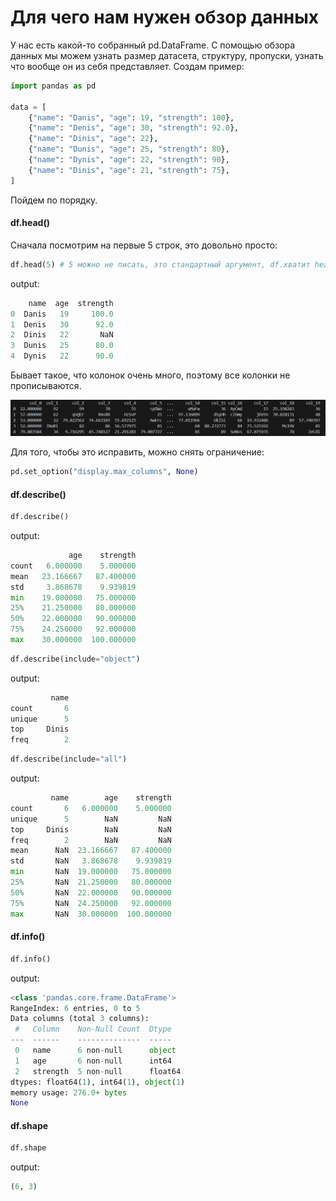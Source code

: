 # Для чего нам нужен обзор данных

У нас есть какой-то собранный pd.DataFrame. С помощью обзора данных мы можем узнать размер датасета, структуру, пропуски, узнать что вообще он из себя представляет. Создам пример:

``` python
import pandas as pd

data = [
    {"name": "Danis", "age": 19, "strength": 100},
    {"name": "Denis", "age": 30, "strength": 92.0},
    {"name": "Dinis", "age": 22},
    {"name": "Dunis", "age": 25, "strength": 80},
    {"name": "Dynis", "age": 22, "strength": 90},
    {"name": "Dinis", "age": 21, "strength": 75},
]
```

Пойдем по порядку.

#### df.head()

Сначала посмотрим на первые 5 строк, это довольно просто:

``` python
df.head(5) # 5 можно не писать, это стандартный аргумент, df.хватит head()
```
output:
``` python
    name  age  strength
0  Danis   19     100.0
1  Denis   30      92.0
2  Dinis   22       NaN
3  Dunis   25      80.0
4  Dynis   22      90.0
```

Бывает такое, что колонок очень много, поэтому все колонки не прописываются.

![Много колонок](https://raw.githubusercontent.com/DanisSharafiev/MLCourse/refs/heads/main/Images/1.png)

Для того, чтобы это исправить, можно снять ограничение:

``` python
pd.set_option("display.max_columns", None)
```

#### df.describe()

``` python
df.describe()
```
output:
``` python
             age    strength
count   6.000000    5.000000
mean   23.166667   87.400000
std     3.868678    9.939819
min    19.000000   75.000000
25%    21.250000   80.000000
50%    22.000000   90.000000
75%    24.250000   92.000000
max    30.000000  100.000000
```

``` python
df.describe(include="object")
```
output:
``` python
         name
count       6
unique      5
top     Dinis
freq        2
```

``` python
df.describe(include="all")
```
output:
``` python
         name        age    strength
count       6   6.000000    5.000000
unique      5        NaN         NaN
top     Dinis        NaN         NaN
freq        2        NaN         NaN
mean      NaN  23.166667   87.400000
std       NaN   3.868678    9.939819
min       NaN  19.000000   75.000000
25%       NaN  21.250000   80.000000
50%       NaN  22.000000   90.000000
75%       NaN  24.250000   92.000000
max       NaN  30.000000  100.000000
```

#### df.info()

``` python
df.info()
```
output:
``` python
<class 'pandas.core.frame.DataFrame'>
RangeIndex: 6 entries, 0 to 5
Data columns (total 3 columns):
 #   Column    Non-Null Count  Dtype
---  ------    --------------  -----
 0   name      6 non-null      object
 1   age       6 non-null      int64
 2   strength  5 non-null      float64
dtypes: float64(1), int64(1), object(1)
memory usage: 276.0+ bytes
None
```

#### df.shape

``` python
df.shape
```
output:
``` python
(6, 3)
```
